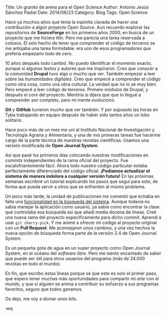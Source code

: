 Title: Un granito de arena para el Open Science
Author: Antonio Jesús Sánchez Padial
Date: 2014/06/23
Category: Blog
Tags: Open Science

Hace ya muchos años que tenía la espinita clavada de hacer una contribución a algún proyecto Open Source. Aun recuerdo explorar las repositorios de **SourceForge** en los primeros años 2000, en busca de un proyecto que me hiciera tilín. Pero me parecía una tarea reservada a colosos. El solo hecho de tener que comprender el código de terceros se me antojaba una tarea formidable: era uno de esos programadores que prefería empezarlo todo de cero.

10 años después todo cambió. No puedo identificar el momento exacto, aunque sí algunos textos y autores que me inspiraron. Creo que conocer a la comunidad **Drupal** tuvo algo o mucho que ver. También empezar a leer sobre las *humanidades digitales*. Creo que empecé a comprender el código como otra cosa, como una obra cultural. La verdad que no lo sé muy bien. Pero empecé a leer código de terceros. Primero módulos de Drupal, y después el *core* del proyecto. Mentiría si dijera que que lo llegué a comprender por completo, pero mi mente *evolucionó*.

**Git** y **GitHub** tuvieron mucho que ver también. Y por supuesto las horas en Tyba trabajando en equipo después de haber sido tantos años un lobo solitario.

Hace poco más de un mes me uní al Instituto Nacional de Investigación y Tecnología Agraria y Alimentaria, y una de mis primeras tareas fue hacerme cargo de la parte técnica de nuestras revistas científicas. Usamos una versión modificada de **Open Journal System**.

Así que pasé los primeros días colocando nuestras modificaciones en *commits* independientes de la rama oficial del proyecto. Fue escalofriantemente fácil. Ahora todo nuestro código particular estaba perfectamente diferenciado del código oficial. **¡Podíamos actualizar el sistema de manera indolora a cualquier versión futura!** En las próximas semanas escribiré un tutorial explicando los pasos que seguí para esto, de forma que pueda servir a otros que se enfrenten al mismo problema.

Un poco más tarde, la unidad de publicaciones me comentó que echaba en falta una [funcionalidad en la búsqueda del sistema](https://github.com/pkp/ojs/pull/177). Aunque todavía no sabía manejar la aplicación como usuario, ya sabía como encontrar la clase que controlaba esa búsqueda así que añadí media docena de líneas. 
Creé una nueva rama del proyecto específicamente para dicho *commit*. Aprendí a usar `git cherry-pick`. Y me animé a ofrecer mi código al proyecto original con un **Pull Request**. Me aconsejaron unos cambios, y una vez hechos la nueva opción de búsqueda forma parte de la versión 2.4 de Open Journal System.

Es un pequeña gota de agua en un super proyecto como Open Journal System, en el océano del *software libre*. Pero me siento encantado de saber que puede ser útil para otros usuarios del programa (más de 24.000 revistas en todo el mundo).

En fin, que escribo estas líneas porque sé que este es solo el primer paso, que espero tener muchas más oportunidades para compartir mi *arte* con el mundo, y que si alguien se anima a contribuir su esfuerzo a sus programas favoritos, seguro que todos ganamos.

Os dejo, me voy a domar unos bits.

:wq
